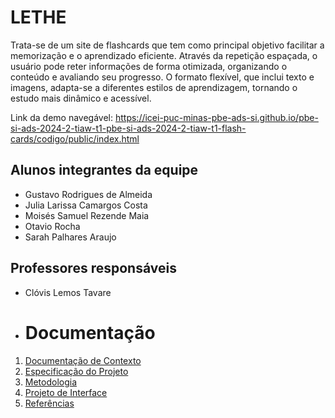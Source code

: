 # LETHE

Trata-se de um site de flashcards que tem como principal objetivo facilitar a memorização e o aprendizado eficiente. Através da repetição espaçada, o usuário pode reter informações de forma otimizada, organizando o conteúdo e avaliando seu progresso. O formato flexível, que inclui texto e imagens, adapta-se a diferentes estilos de aprendizagem, tornando o estudo mais dinâmico e acessível.

Link da demo navegável: https://icei-puc-minas-pbe-ads-si.github.io/pbe-si-ads-2024-2-tiaw-t1-pbe-si-ads-2024-2-tiaw-t1-flash-cards/codigo/public/index.html

## Alunos integrantes da equipe

* Gustavo Rodrigues de Almeida
* Julia Larissa Camargos Costa
* Moisés Samuel Rezende Maia
* Otavio Rocha
* Sarah Palhares Araujo

## Professores responsáveis

* Clóvis Lemos Tavare

* # Documentação

<ol>
<li><a href="docs/Documentação de contexto.md"> Documentação de Contexto</a></li>
<li><a href="docs/Especificação do Projeto.md"> Especificação do Projeto</a></li>
<li><a href="docs/Metodologia.md"> Metodologia</a></li>
<li><a href="docs/Projeto de Interface.md"> Projeto de Interface</a></li>
<li><a href="docs/referencias.md"> Referências</a></li>
</ol>
